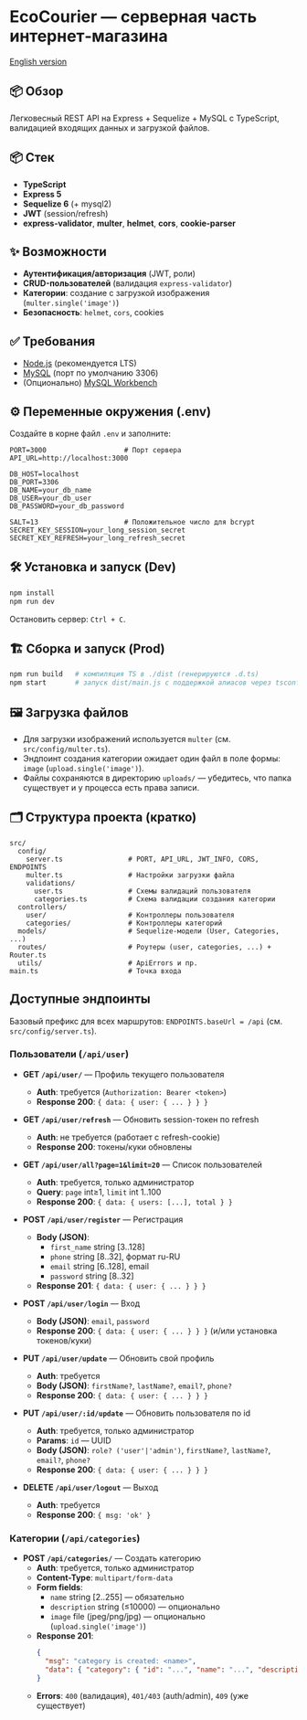 # EcoCourier — серверная часть интернет‑магазина

[English version](./README.en.md)

## 📦 Обзор
Легковесный REST API на Express + Sequelize + MySQL с TypeScript, валидацией входящих данных и загрузкой файлов.

## 📦 Стек
- **TypeScript**
- **Express 5**
- **Sequelize 6** (+ mysql2)
- **JWT** (session/refresh)
- **express-validator**, **multer**, **helmet**, **cors**, **cookie-parser**

## ✨ Возможности
- **Аутентификация/авторизация** (JWT, роли)
- **CRUD-пользователей** (валидация `express-validator`)
- **Категории**: создание с загрузкой изображения (`multer.single('image')`)
- **Безопасность**: `helmet`, `cors`, cookies

## ✅ Требования
- [Node.js](https://nodejs.org/) (рекомендуется LTS)
- [MySQL](https://dev.mysql.com/downloads/installer/) (порт по умолчанию 3306)
- (Опционально) [MySQL Workbench](https://www.mysql.com/products/workbench/)

## ⚙️ Переменные окружения (.env)
Создайте в корне файл `.env` и заполните:

```dotenv
PORT=3000                   # Порт сервера
API_URL=http://localhost:3000

DB_HOST=localhost
DB_PORT=3306
DB_NAME=your_db_name
DB_USER=your_db_user
DB_PASSWORD=your_db_password

SALT=13                     # Положительное число для bcrypt
SECRET_KEY_SESSION=your_long_session_secret
SECRET_KEY_REFRESH=your_long_refresh_secret
```

## 🛠 Установка и запуск (Dev)
```bash
npm install
npm run dev
```
Остановить сервер: `Ctrl + C`.

## 🏗 Сборка и запуск (Prod)
```bash
npm run build   # компиляция TS в ./dist (генерируются .d.ts)
npm start       # запуск dist/main.js с поддержкой алиасов через tsconfig-paths/register
```

## 🖼 Загрузка файлов
- Для загрузки изображений используется `multer` (см. `src/config/multer.ts`).
- Эндпоинт создания категории ожидает один файл в поле формы: `image` (`upload.single('image')`).
- Файлы сохраняются в директорию `uploads/` — убедитесь, что папка существует и у процесса есть права записи.

## 🗂 Структура проекта (кратко)
```
src/
  config/
    server.ts                # PORT, API_URL, JWT_INFO, CORS, ENDPOINTS
    multer.ts                # Настройки загрузки файла
    validations/
      user.ts                # Схемы валидаций пользователя
      categories.ts          # Схема валидации создания категории
  controllers/
    user/                    # Контроллеры пользователя
    categories/              # Контроллеры категорий
  models/                    # Sequelize-модели (User, Categories, ...)
  routes/                    # Роутеры (user, categories, ...) + Router.ts
  utils/                     # ApiErrors и пр.
main.ts                      # Точка входа
```
##  Доступные эндпоинты

Базовый префикс для всех маршрутов: `ENDPOINTS.baseUrl = /api` (см. `src/config/server.ts`).

### Пользователи (`/api/user`)

- **GET `/api/user/`** — Профиль текущего пользователя
  - **Auth**: требуется (`Authorization: Bearer <token>`)
  - **Response 200**: `{ data: { user: { ... } } }`

- **GET `/api/user/refresh`** — Обновить session-токен по refresh
  - **Auth**: не требуется (работает с refresh-cookie)
  - **Response 200**: токены/куки обновлены

- **GET `/api/user/all?page=1&limit=20`** — Список пользователей
  - **Auth**: требуется, только администратор
  - **Query**: `page` int≥1, `limit` int 1..100
  - **Response 200**: `{ data: { users: [...], total } }`

- **POST `/api/user/register`** — Регистрация
  - **Body (JSON)**:
    - `first_name` string [3..128]
    - `phone` string [8..32], формат ru-RU
    - `email` string [6..128], email
    - `password` string [8..32]
  - **Response 201**: `{ data: { user: { ... } } }`

- **POST `/api/user/login`** — Вход
  - **Body (JSON)**: `email`, `password`
  - **Response 200**: `{ data: { user: { ... } } }` (и/или установка токенов/куки)

- **PUT `/api/user/update`** — Обновить свой профиль
  - **Auth**: требуется
  - **Body (JSON)**: `firstName?`, `lastName?`, `email?`, `phone?`
  - **Response 200**: `{ data: { user: { ... } } }`

- **PUT `/api/user/:id/update`** — Обновить пользователя по id
  - **Auth**: требуется, только администратор
  - **Params**: `id` — UUID
  - **Body (JSON)**: `role? ('user'|'admin')`, `firstName?`, `lastName?`, `email?`, `phone?`
  - **Response 200**: `{ data: { user: { ... } } }`

- **DELETE `/api/user/logout`** — Выход
  - **Auth**: требуется
  - **Response 200**: `{ msg: 'ok' }`

### Категории (`/api/categories`)

- **POST `/api/categories/`** — Создать категорию
  - **Auth**: требуется, только администратор
  - **Content-Type**: `multipart/form-data`
  - **Form fields**:
    - `name` string [2..255] — обязательно
    - `description` string (≤10000) — опционально
    - `image` file (jpeg/png/jpg) — опционально (`upload.single('image')`)
  - **Response 201**:
    ```json
    {
      "msg": "category is created: <name>",
      "data": { "category": { "id": "...", "name": "...", "description": "...", "image": "...", "createdAt": "..." } }
    }
    ```
  - **Errors**: `400` (валидация), `401/403` (auth/admin), `409` (уже существует)